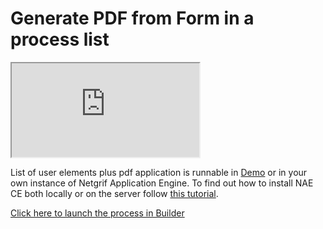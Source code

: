 # Generate PDF from Form in a process list

<div class="container">
    <iframe class="responsive-iframe" src="https://www.youtube.com/embed/TEOsHLlKNr8" title="YouTube video player"
    allow="accelerometer; autoplay; clipboard-write; encrypted-media; gyroscope; picture-in-picture"
    allowfullscreen></iframe>
</div>

List of user elements plus pdf application is runnable in [Demo](https://etask.netgrif.cloud/) or in your own instance of
Netgrif
Application Engine. To find out how to install NAE CE both locally or on the server
follow [this tutorial](tutorials/nae-ce-starter/nae-ce-starter.md).

[Click here to launch the process in Builder](https://builder.netgrif.cloud/modeler?modelUrl=https://academy.netgrif.com/examples/generate-pdf/elementListPDF.xml)
